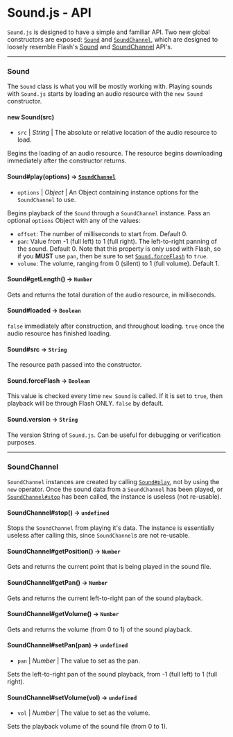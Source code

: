 Sound.js - API
==============

`Sound.js` is designed to have a simple and familiar API. Two new global
constructors are exposed: [`Sound`](#Sound) and
[`SoundChannel`](#SoundChannel), which are designed to loosely resemble Flash's
[Sound](http://www.adobe.com/livedocs/flash/9.0/ActionScriptLangRefV3/flash/media/Sound.html)
and [SoundChannel](http://www.adobe.com/livedocs/flash/9.0/ActionScriptLangRefV3/flash/media/SoundChannel.html)
API's.


---
<a name="Sound"></a>
### Sound ###

The `Sound` class is what you will be mostly working with. Playing sounds with
`Sound.js` starts by loading an audio resource with the `new Sound`
constructor.

<a name="Sound#new"></a>
#### new Sound(src) ####
  - `src` | _String_ | The absolute or relative location of the audio resource
  to load.

Begins the loading of an audio resource. The resource begins downloading
immediately after the constructor returns.


<a name="Sound#play"></a>
#### Sound#play(options) → [`SoundChannel`](#SoundChannel) ####
  - `options` | _Object_ | An Object containing instance options for the
  `SoundChannel` to use.

Begins playback of the `Sound` through a `SoundChannel` instance. Pass an
optional `options` Object with any of the values:

 - `offset`: The number of milliseconds to start from. Default 0.
 - `pan`: Value from -1 (full left) to 1 (full right). The left-to-right
 panning of the sound. Default 0. Note that this property is only used with
 Flash, so if you **MUST** use `pan`, then be sure to set
 [`Sound.forceFlash`](#Sound.forceFlash) to `true`.
 - `volume`: The volume, ranging from 0 (silent) to 1 (full volume). Default 1.


<a name="Sound#getLength"></a>
#### Sound#getLength() → `Number` ####

Gets and returns the total duration of the audio resource, in milliseconds.


<a name="Sound#loaded"></a>
#### Sound#loaded → `Boolean` ####

`false` immediately after construction, and throughout loading. `true` once
the audio resource has finished loading. 


<a name="Sound#src"></a>
#### Sound#src → `String` ####

The resource path passed into the constructor.


<a name="Sound.forceFlash"></a>
#### Sound.forceFlash → `Boolean` ####

This value is checked every time `new Sound` is called. If it is set to
`true`, then playback will be through Flash ONLY. `false` by default.


<a name="Sound.version"></a>
#### Sound.version → `String` ####

The version String of `Sound.js`. Can be useful for debugging or verification
purposes.


---
<a name="SoundChannel"></a>
### SoundChannel ###

`SoundChannel` instances are created by calling [`Sound#play`](#Sound#play),
not by using the `new` operator. Once the sound data from a `SoundChannel` has
been played, or [`SoundChannel#stop`](#SoundChannel#stop) has been called, the
instance is useless (not re-usable).


<a name="SoundChannel#stop"></a>
#### SoundChannel#stop() → `undefined` ####

Stops the `SoundChannel` from playing it's data. The instance is essentially
useless after calling this, since `SoundChannel`s are not re-usable.


<a name="SoundChannel#getPosition"></a>
#### SoundChannel#getPosition() → `Number` ####

Gets and returns the current point that is being played in the sound file.


<a name="SoundChannel#getPan"></a>
#### SoundChannel#getPan() → `Number` ####

Gets and returns the current left-to-right pan of the sound playback.


<a name="SoundChannel#getVolume"></a>
#### SoundChannel#getVolume() → `Number` ####

Gets and returns the volume (from 0 to 1) of the sound playback.


<a name="SoundChannel#setPan"></a>
#### SoundChannel#setPan(pan) → `undefined` ####
  - `pan` | _Number_ | The value to set as the pan.

Sets the left-to-right pan of the sound playback, from -1 (full left) to 1
(full right).


<a name="SoundChannel#setVolume"></a>
#### SoundChannel#setVolume(vol) → `undefined` ####
  - `vol` | _Number_ | The value to set as the volume.

Sets the playback volume of the sound file (from 0 to 1).
